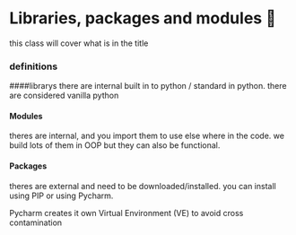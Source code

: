 # Libraries, packages and modules :taco:

this class will cover what is in the title

### definitions

####librarys
there are internal built in to python / standard in python.
there are considered vanilla python

#### Modules
theres are internal, and you import them to use else where in the code.
 we build lots of them in OOP but they can also be functional.
 
#### Packages
theres are external and need to be downloaded/installed.
you can install using PIP or using Pycharm.

Pycharm creates it own Virtual Environment (VE) to avoid cross contamination


